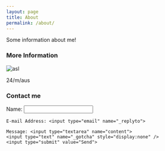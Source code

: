 ```yaml
---
layout: page
title: About
permalink: /about/
---
```


Some information about me!

### More Information

![asl](http://www.sherv.net/cm/page/hidden/msn/asl.gif)  

24/m/aus

### Contact me

<form action="https://formspree.io/jakesbits@gmail.com"
      method="POST">
    Name: <input type="text" name="name">  
    
    E-mail Address: <input type="email" name="_replyto">  
    
    Message: <input type="textarea" name="content">
    <input type="text" name="_gotcha" style="display:none" />
    <input type="submit" value="Send">
</form> 
